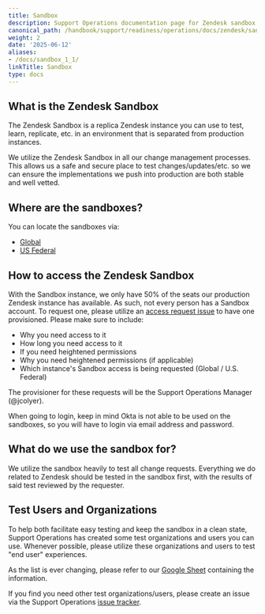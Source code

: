 ```yaml
---
title: Sandbox
description: Support Operations documentation page for Zendesk sandbox
canonical_path: /handbook/support/readiness/operations/docs/zendesk/sandbox
weight: 2
date: '2025-06-12'
aliases:
- /docs/sandbox_1_1/
linkTitle: Sandbox
type: docs
---
```


## What is the Zendesk Sandbox

The Zendesk Sandbox is a replica Zendesk instance you can use to test, learn,
replicate, etc. in an environment that is separated from production instances.

We utilize the Zendesk Sandbox in all our change management processes. This
allows us a safe and secure place to test changes/updates/etc. so we can
ensure the implementations we push into production are both stable and well
vetted.

## Where are the sandboxes?

You can locate the sandboxes via:

- [Global](https://gitlab1707170878.zendesk.com/agent/)
- [US Federal](https://gitlabfederalsupport1585318082.zendesk.com/agent)

## How to access the Zendesk Sandbox

With the Sandbox instance, we only have 50% of the seats our production Zendesk
instance has available. As such, not every person has a Sandbox account. To
request one, please utilize an
[access request issue](https://gitlab.com/gitlab-com/team-member-epics/access-requests/-/issues/new)
to have one provisioned. Please make sure to include:

- Why you need access to it
- How long you need access to it
- If you need heightened permissions
- Why you need heightened permissions (if applicable)
- Which instance's Sandbox access is being requested (Global / U.S. Federal)

The provisioner for these requests will be the Support Operations Manager
(@jcolyer).

When going to login, keep in mind Okta is not able to be used on the sandboxes,
so you will have to login via email address and password.

## What do we use the sandbox for?

We utilize the sandbox heavily to test all change requests. Everything we do
related to Zendesk should be tested in the sandbox first, with the results of
said test reviewed by the requester.

## Test Users and Organizations

To help both facilitate easy testing and keep the sandbox in a clean state,
Support Operations has created some test organizations and users you can use.
Whenever possible, please utilize these organizations and users to test "end
user" experiences.

As the list is ever changing, please refer to our
[Google Sheet](https://docs.google.com/spreadsheets/d/1g6lJ3AUS4EYqoBYzAdExp4v1dkzOb3GWKaMIoZikjts/edit?usp=sharing)
containing the information.

If you find you need other test organizations/users, please create an issue via the
Support Operations
[issue tracker](https://gitlab.com/gitlab-com/support/support-ops/support-ops-project/-/issues/new?).
